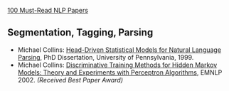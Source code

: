 [100 Must-Read NLP Papers](https://github.com/mhagiwara/100-nlp-papers)



## Segmentation, Tagging, Parsing

* Michael Collins: [Head-Driven Statistical Models for Natural Language Parsing](http://www.cs.columbia.edu/~mcollins/papers/thesis.ps), PhD Dissertation, University of Pennsylvania, 1999.
* Michael Collins: [Discriminative Training Methods for Hidden Markov Models: Theory and Experiments with Perceptron Algorithms](http://www.cs.columbia.edu/~mcollins/papers/tagperc.pdf), EMNLP 2002. *(Received Best Paper Award)* 



